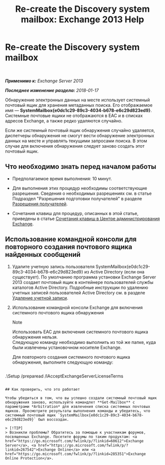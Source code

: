 ﻿---
title: 'Re-create the Discovery system mailbox: Exchange 2013 Help'
TOCTitle: Re-create the Discovery system mailbox
ms:assetid: 5ae8426b-5661-4ecb-99c4-cdd342107fb1
ms:mtpsurl: https://technet.microsoft.com/ru-ru/library/Gg588318(v=EXCHG.150)
ms:contentKeyID: 50488100
ms.date: 05/22/2018
mtps_version: v=EXCHG.150
ms.translationtype: MT
---

# Re-create the Discovery system mailbox

 

_**Применимо к:** Exchange Server 2013_

_**Последнее изменение раздела:** 2018-01-17_

Обнаружение электронных данных на месте использует системный почтовый ящик для хранения метаданных поиска. Его отображаемое имя — **SystemMailbox{e0dc1c29-89c3-4034-b678-e6c29d823ed9}**. Системные почтовые ящики не отображаются в EAC и в списках адресов Exchange, а также редко удаляются случайно.

Если же системный почтовый ящик обнаружения случайно удаляется, диспетчеры обнаружения не смогут вести обнаружение электронных данных на месте и управлять текущими запросами поиска. В этом случае для включения обнаружения следует заново создать этот почтовый ящик.

## Что необходимо знать перед началом работы

  - Предполагаемое время выполнения: 10 минут.

  - Для выполнения этих процедур необходимы соответствующие разрешения. Сведения о необходимых разрешениях см. в статье Подраздел "Разрешения подготовки получателей" в разделе [Разрешения получателей](recipients-permissions-exchange-2013-help.md).

  - Сочетания клавиш для процедур, описанных в этой статье, приведены в статье [Сочетания клавиш в Центре администрирования Exchange](keyboard-shortcuts-in-the-exchange-admin-center-exchange-online-protection-help.md).

## Использование командной консоли для повторного создания почтового ящика найденных сообщений

1.  Удалите учетную запись пользователя SystemMailbox{e0dc1c29-89c3-4034-b678-e6c29d823ed9} из Active Directory (если она существует). По умолчанию программа установки Exchange Server 2013 создает почтовый ящик в контейнере пользователей службы каталогов Active Directory. Подробные инструкции по удалению учетных записей пользователей Active Directory см. в разделе [Удаление учетной записи](https://go.microsoft.com/fwlink/p/?linkid=215850).

2.  Использование командной консоли Exchange для включения системного почтового ящика обнаружения
    
    > [!NOTE]  
    > Использовать EAC для включения системного почтового ящика обнаружения нельзя.<br />
    Следующую команду необходимо выполнить из той же папке, куда были извлечены установочном носителе Exchange.
    
    Для повторного создания системного почтового ящика обнаружения, выполните следующую команду:
    
    ```powershell
.\Setup /preparead /IAcceptExchangeServerLicenseTerms
```

## Как проверить, что это работает

Чтобы убедиться в том, что вы успешно создали системный почтовый ящик обнаружения заново, используйте командлет **Get-Mailbox** с параметрами *Arbitration* для извлечения списка системных почтовых ящиков. Просмотрите результаты выполнения команды и убедитесь, что системный почтовый ящик `SystemMailbox{e0dc1c29-89c3-4034-b678-e6c29d823ed9}` был воссоздан.

> [!TIP]  
> Возникли проблемы? Обратитесь за помощью к участникам форумов, посвященных Exchange. Посетите форумы по таким продуктам: <a href="https://go.microsoft.com/fwlink/p/?linkid=60612">Exchange Server</a>, <a href="https://go.microsoft.com/fwlink/p/?linkid=267542">Exchange Online</a> или <a href="https://go.microsoft.com/fwlink/p/?linkid=285351">Exchange Online Protection</a>.

